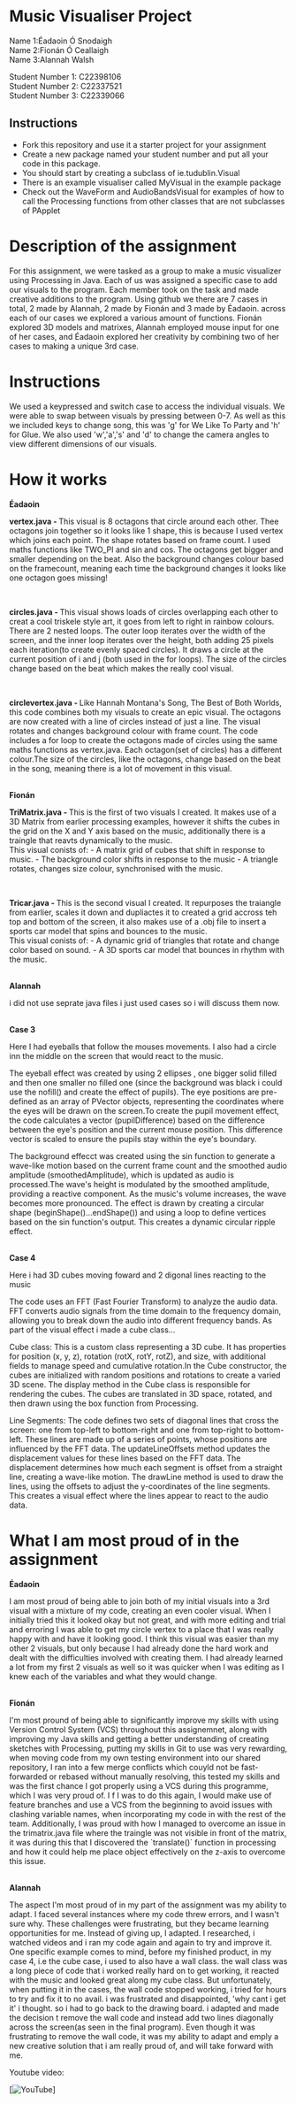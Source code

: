 # Music Visualiser Project

Name 1:Éadaoin Ó Snodaigh
<br>Name 2:Fionán Ó Ceallaigh 
<br>Name 3:Alannah Walsh

Student Number 1: C22398106
<br>Student Number 2: C22337521
<br>Student Number 3: C22339066


## Instructions
- Fork this repository and use it a starter project for your assignment
- Create a new package named your student number and put all your code in this package.
- You should start by creating a subclass of ie.tudublin.Visual
- There is an example visualiser called MyVisual in the example package
- Check out the WaveForm and AudioBandsVisual for examples of how to call the Processing functions from other classes that are not subclasses of PApplet

# Description of the assignment
For this assignment, we were tasked as a group to make a music visualizer using Processing in Java. Each of us was assigned a specific case to add our visuals to the program. Each member took on the task and made creative additions to the program. Using github we  there are 7 cases in total, 2 made by Alannah, 2 made by Fionán and 3 made by Éadaoin. across each of our cases we explored a various amount of functions. Fionán explored 3D models and matrixes, Alannah employed mouse input for one of her cases, and Éadaoin explored her creativity by combining two of her cases to making a unique 3rd case.

# Instructions
We used a keypressed and switch case to access the individual visuals. We were able to swap between visuals by pressing between 0-7. As well as this we included keys to change song, this was 'g' for We Like To Party and 'h' for Glue. We also used 'w','a','s' and 'd' to change the camera angles to view different dimensions of our visuals.

# How it works
<b>Éadaoin</b>
<p><b>vertex.java - </b>This visual is 8 octagons that circle around each other. Thee octagons join together so it looks like 1 shape, this is because I used vertex which joins each point. The shape rotates based on frame count. I used maths functions like TWO_PI and sin and cos. The octagons get bigger and smaller depending on the beat. Also the background changes colour based on the framecount, meaning each time the background changes it looks like one octagon goes missing!</p>
<br>
<p><b>circles.java - </b>This visual shows loads of circles overlapping each other to creat a cool triskele style art, it goes from left to right in rainbow colours. There are 2 nested loops. The outer loop iterates over the width of the screen, and the inner loop iterates over the height, both adding 25 pixels each iteration(to create evenly spaced circles). It draws a circle at the current position of i and j (both used in the for loops). The size of the circles change based on the beat which makes the really cool visual.</p>
<br>
<p><b>circlevertex.java - </b>Like Hannah Montana's Song, The Best of Both Worlds, this code combines both my visuals to create an epic visual. The octagons are now created with a line of circles instead of just a line. The visual rotates and changes background colour with frame count. The code includes a for loop to create the octagons made of circles using the same maths functions as vertex.java. Each octagon(set of circles) has a different colour.The size of the circles, like the octagons, change based on the beat in the song, meaning there is a lot of movement in this visual.</p>
<br>
<b>Fionán</b>
<br>
<p><b>TriMatrix.java - </b>
This is the first of two visuals I created. It makes use of a 3D Matrix from earlier processing examples, however it shifts the cubes in the grid on the X and Y axis based on the music, additionally there is a traingle that reavts dynamically to the music.		<br>	       
This visual conists of:
- A matrix grid of cubes that shift in response to music.
- The background color shifts in response to the music
- A triangle rotates, changes size colour, synchronised with the music.</p>
<br>
<p><b>Tricar.java - </b>
This is the second visual I created. It repurposes the traiangle from earlier, scales it down and dupliactes it to created a grid accross teh top and bottom of the screen, it also makes use of a .obj file to insert a sports car model that spins and bounces to the music.
<br>	
This visual conists of:
- A dynamic grid of triangles that rotate and change color based on sound.
- A 3D sports car model that bounces in rhythm with the music.
</p>
<br>
<b>Alannah</b>
<p>i did not use seprate java files i just used cases so i will discuss them now.</p>
<br><b>Case 3</b>
<p> Here I had eyeballs that follow the mouses movements. I also had a circle inn the middle on the screen that would react to the music.</p>
<p>The eyeball effect was created by using 2 ellipses , one bigger solid filled and then one smaller no filled one (since the background was black i could use the nofill() and create the effect of pupils). The eye positions are pre-defined as an array of PVector objects, representing the coordinates where the eyes will be drawn on the screen.To create the pupil movement effect, the code calculates a vector (pupilDifference) based on the difference between the eye's position and the current mouse position. This difference vector is scaled to ensure the pupils stay within the eye's boundary.</p>
<p>The  background effecct was created using the sin function to generate a wave-like motion based on the current frame count and the smoothed audio amplitude (smoothedAmplitude), which is updated as audio is processed.The wave's height is modulated by the smoothed amplitude, providing a reactive component. As the music's volume increases, the wave becomes more pronounced. The effect is drawn by creating a circular shape (beginShape()...endShape()) and using a loop to define vertices based on the sin function's output. This creates a dynamic circular ripple effect.</p>
<br><b>Case 4</b>
<p>Here i had 3D cubes moving foward and 2 digonal lines reacting to the music</p>
<p>The code uses an FFT (Fast Fourier Transform) to analyze the audio data. FFT converts audio signals from the time domain to the frequency domain, allowing you to break down the audio into different frequency bands. As part of the visual effect i made a cube class...
<p>Cube class: This is a custom class representing a 3D cube. It has properties for position (x, y, z), rotation (rotX, rotY, rotZ), and size, with additional fields to manage speed and cumulative rotation.In the Cube constructor, the cubes are initialized with random positions and rotations to create a varied 3D scene. The display method in the Cube class is responsible for rendering the cubes. The cubes are translated in 3D space, rotated, and then drawn using the box function from Processing.</p>
<p>Line Segments: The code defines two sets of diagonal lines that cross the screen: one from top-left to bottom-right and one from top-right to bottom-left. These lines are made up of a series of points, whose positions are influenced by the FFT data. The updateLineOffsets method updates the displacement values for these lines based on the FFT data. The displacement determines how much each segment is offset from a straight line, creating a wave-like motion. The drawLine method is used to draw the lines, using the offsets to adjust the y-coordinates of the line segments. This creates a visual effect where the lines appear to react to the audio data.


# What I am most proud of in the assignment
<b>Éadaoin</b>
<p>I am most proud of being able to join both of my initial visuals into a 3rd visual with a mixture of my code, creating an even cooler visual. When I initially tried this it looked okay but not great, and with more editing and trial and erroring I was able to get my circle vertex to a place that I was really happy with and have it looking good. I think this visual was easier than my other 2 visuals, but only because I had already done the hard work and dealt with the difficulties involved with creating them. I had already learned a lot from my first 2 visuals as well so it was quicker when I was editing as I knew each of the variables and what they would change.</p>
<br>
<b>Fionán</b>
<p>I'm most pround of being able to significantly improve my skills with using Version Control System (VCS) throughout this assignemnet, along with improving my Java skills and getting a better understanding of creating sketches with Processing, putting my skills in Git to use was very rewarding, when moving code from my own testing environment into our shared repository, I ran into a few merge conflicts which couyld not be fast-forwarded or rebased without manually resolving, this tested my skills and was the first chance I got properly using a VCS during this programme, which I was very proud of. I f I was to do this again, I would make use of feature branches and use a VCS from the beginning to avoid issues with clashing variable names, when incorporating my code in with the rest of the team. Additionally, I was proud with how I managed to overcome an issue in the trimatrix.java file where the traingle was not visible in front of the matrix, it was during this that I discovered the `translate()` function in processing and how it could help me place object effectively on the z-axis to overcome this issue.</p>
<br>
<b>Alannah</b>
<p>The aspect I'm most proud of in my part of the assignment was my ability to adapt. I faced several instances where my code threw errors, and I wasn't sure why. These challenges were frustrating, but they became learning opportunities for me. Instead of giving up, I adapted. I researched, i watched videos and i ran my code again and again to try and improve it. One specific example comes to mind, before my finished product, in my case 4, i.e the cube case, i used to also have a wall class. the wall class was a long piece of code that i worked really hard on to get working, it reacted with the music and looked great along my cube class. But unfortunately, when putting it in the cases, the wall code stopped working, i tried for hours to try and fix it to no avail. i was frustrated and disappointed, 'why cant i get it' i thought. so i had to go back to the drawing board. i adapted and made the decision t remove the wall code and instead add two lines diagonally across the screen(as seen in the final program). Even though it was frustrating to remove the wall code, it was my ability to adapt and emply a new creative solution that i am really proud of, and will take forward with me. </p>


Youtube video:

[![YouTube](https://youtu.be/O8TJEiXIKQE)]


